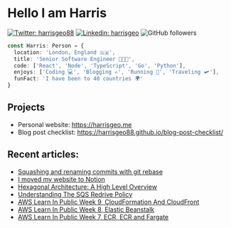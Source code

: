 # Hello I am Harris

[![Twitter: harrisgeo88](https://img.shields.io/twitter/follow/harrisgeo88?style=social)](https://twitter.com/harrisgeo88)
[![Linkedin: harrisgeo](https://img.shields.io/badge/-Harris%20Geo-blue?style=flat-square&logo=Linkedin&logoColor=white&link=https://www.linkedin.com/in/charilaos-georgakakis/)](https://www.linkedin.com/in/charilaos-georgakakis/)
![GitHub followers](https://img.shields.io/github/followers/harrisgeo88?label=Follow&style=social)

```typescript
const Harris: Person = {
  location: 'London, England 🇬🇧',
  title: 'Senior Software Engineer 👨🏻‍💻',
  code: ['React', 'Node', 'TypeScript', 'Go', 'Python'],
  enjoys: ['Coding 💻', 'Blogging ✍', 'Running 🏃', 'Traveling 🛩'],
  funFact: 'I have been to 40 countries 🌍'
}
```

## Projects

- Personal website: https://harrisgeo.me
- Blog post checklist: https://harrisgeo88.github.io/blog-post-checklist/

## Recent articles:
- [Squashing and renaming commits with git rebase](https://harrisgeo.me/squashing-commits-with-git-rebase)
- [I moved my website to Notion](https://harrisgeo.me/i-moved-my-website-to-notion)
- [Hexagonal Architecture: A High Level Overview](https://www.harrisgeo.me/blogs/hexagonal-architecture-a-high-level-overview)
- [Understanding The SQS Redrive Policy](https://www.harrisgeo.me/understanding-the-sqs-redrive-policy)
- [AWS Learn In Public Week 9, CloudFormation And CloudFront](https://www.harrisgeo.me/aws-learn-in-public-week-9-cloudformation-and-cloudfront)
- [AWS Learn In Public Week 8, Elastic Beanstalk](https://www.harrisgeo.me/aws-learn-in-public-week-8-elastic-beanstalk)
- [AWS Learn In Public Week 7, ECR, ECR and Fargate](https://www.harrisgeo.me/aws-learn-in-public-week-7-ecs-ecr-and-fargate)

